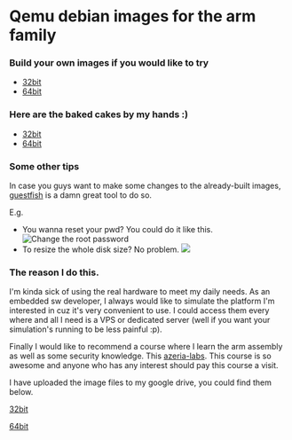 # Qemu debian images for the arm family
### Build your own images if you would like to try

- [32bit](https://translatedcode.wordpress.com/2016/11/03/installing-debian-on-qemus-32-bit-arm-virt-board/)
- [64bit](https://translatedcode.wordpress.com/2017/07/24/installing-debian-on-qemus-64-bit-arm-virt-board/)

### Here are the baked cakes by my hands :)

- [32bit](./debian-armhf)
- [64bit](./debian-aarch64)





### Some other tips

In case you guys want to make some changes to the already-built images, [guestfish]([http://libguestfs.org/guestfish.1.html](http://libguestfs.org/guestfish.1.html)) is a damn great tool to do so.

E.g.

- You wanna reset your pwd? You could do it like this. ![Change the root password](https://github.com/k0Iry/qemu-images-arm/blob/master/2019-05-11%2007.53.53.jpg)
- To resize the whole disk size? No problem. ![](https://github.com/k0Iry/qemu-images-arm/blob/master/2019-05-11%2007.54.18.jpg)



### The reason I do this.

I'm kinda sick of using the real hardware to meet my daily needs. As an embedded sw developer, I always would like to simulate the platform I'm interested in cuz it's very convenient to use. I could access them every where and all I need is a VPS or dedicated server (well if you want your simulation's running to be less painful :p). 

Finally I would like to recommend a course where I learn the arm assembly as well as some security knowledge. This [azeria-labs](https://azeria-labs.com/). This course is so awesome and anyone who has any interest should pay this course a visit. 

I have uploaded the image files to my google drive, you could find them below.

[32bit](https://drive.google.com/open?id=1A320pZ0Z8QZ8aB9ZYX5wkrY2gFL6fqKi)

[64bit]()
